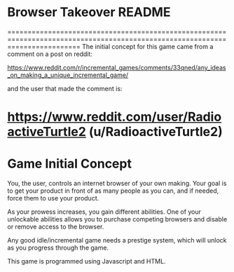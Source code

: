 
# Browser Takeover README


==============================================================================================================================
The initial concept for this game came from a comment on a post on reddit:

https://www.reddit.com/r/incremental_games/comments/33qned/any_ideas_on_making_a_unique_incremental_game/

and the user that made the comment is:

https://www.reddit.com/user/RadioactiveTurtle2   (u/RadioactiveTurtle2)
==============================================================================================================================

# Game Initial Concept

You, the user, controls an internet browser of your own making. Your goal is to get your product in front of as many people as you can, and if needed, force them to use your product. 

As your prowess increases, you gain different abilities. One of your unlockable abilities allows you to purchase competing browsers and disable or remove access to the browser.

Any good idle/incremental game needs a prestige system, which will unlock as you progress through the game.

This game is programmed using Javascript and HTML.





